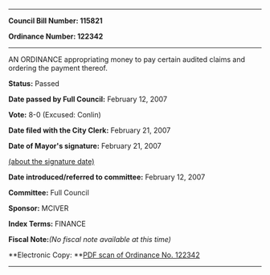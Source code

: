 

********

**Council Bill Number: 115821**
   
**Ordinance Number: 122342**
********

 AN ORDINANCE appropriating money to pay certain audited claims and ordering the payment thereof.

**Status:** Passed
   
**Date passed by Full Council:** February 12, 2007
   
**Vote:** 8-0 (Excused: Conlin)
   
**Date filed with the City Clerk:** February 21, 2007
   
**Date of Mayor's signature:** February 21, 2007
   
[(about the signature date)](/~public/approvaldate.htm)
   
   
   
**Date introduced/referred to committee:** February 12, 2007
   
**Committee:** Full Council
   
**Sponsor:** MCIVER
   
   
**Index Terms:** FINANCE

**Fiscal Note:**_(No fiscal note available at this time)_

**Electronic Copy: **[PDF scan of Ordinance No. 122342](/~archives/Ordinances/Ord_122342.pdf)

********

